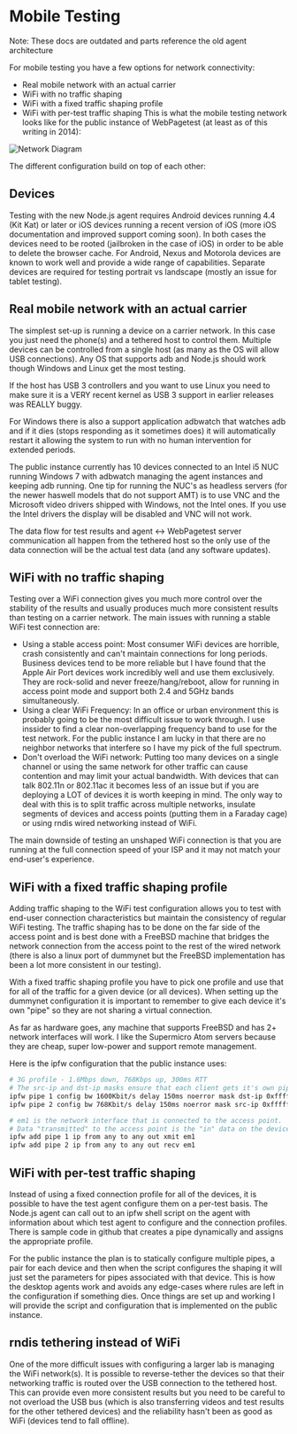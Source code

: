 # Mobile Testing
Note: These docs are outdated and parts reference the old agent architecture

For mobile testing you have a few options for network connectivity:
* Real mobile network with an actual carrier
* WiFi with no traffic shaping
* WiFi with a fixed traffic shaping profile
* WiFi with per-test traffic shaping
This is what the mobile testing network looks like for the public instance of WebPagetest (at least as of this writing in 2014):

![Network Diagram](/img/mobile_testing.png)

The different configuration build on top of each other:
## Devices
Testing with the new Node.js agent requires Android devices running 4.4 (Kit Kat) or later or iOS devices running a recent version of iOS (more iOS documentation and improved support coming soon).  In both cases the devices need to be rooted (jailbroken in the case of iOS) in order to be able to delete the browser cache.  For Android, Nexus and Motorola devices are known to work well and provide a wide range of capabilities.  Separate devices are required for testing portrait vs landscape (mostly an issue for tablet testing).

## Real mobile network with an actual carrier
The simplest set-up is running a device on a carrier network.  In this case you just need the phone(s) and a tethered host to control them.  Multiple devices can be controlled from a single host (as many as the OS will allow USB connections).  Any OS that supports adb and Node.js should work though Windows and Linux get the most testing.

If the host has USB 3 controllers and you want to use Linux you need to make sure it is a VERY recent kernel as USB 3 support in earlier releases was REALLY buggy.

For Windows there is also a support application adbwatch that watches adb and if it dies (stops responding as it sometimes does) it will automatically restart it allowing the system to run with no human intervention for extended periods.

The public instance currently has 10 devices connected to an Intel i5 NUC running Windows 7 with adbwatch managing the agent instances and keeping adb running.  One tip for running the NUC's as headless servers (for the newer haswell models that do not support AMT) is to use VNC and the Microsoft video drivers shipped with Windows, not the Intel ones.  If you use the Intel drivers the display will be disabled and VNC will not work.

The data flow for test results and agent <-> WebPagetest server communication all happen from the tethered host so the only use of the data connection will be the actual test data (and any software updates).

## WiFi with no traffic shaping
Testing over a WiFi connection gives you much more control over the stability of the results and usually produces much more consistent results than testing on a carrier network.  The main issues with running a stable WiFi test connection are:
* Using a stable access point: Most consumer WiFi devices are horrible, crash consistently and can't maintain connections for long periods.  Business devices tend to be more reliable but I have found that the Apple Air Port devices work incredibly well and use them exclusively.  They are rock-solid and never freeze/hang/reboot, allow for running in access point mode and support both 2.4 and 5GHz bands simultaneously.
* Using a clear WiFi Frequency: In an office or urban environment this is probably going to be the most difficult issue to work through.  I use inssider to find a clear non-overlapping frequency band to use for the test network.  For the public instance I am lucky in that there are no neighbor networks that interfere so I have my pick of the full spectrum.
* Don't overload the WiFi network: Putting too many devices on a single channel or using the same network for other traffic can cause contention and may limit your actual bandwidth.  With devices that can talk 802.11n or 802.11ac it becomes less of an issue but if you are deploying a LOT of devices it is worth keeping in mind.  The only way to deal with this is to split traffic across multiple networks, insulate segments of devices and access points (putting them in a Faraday cage) or using rndis wired networking instead of WiFi.

The main downside of testing an unshaped WiFi connection is that you are running at the full connection speed of your ISP and it may not match your end-user's experience.

## WiFi with a fixed traffic shaping profile

Adding traffic shaping to the WiFi test configuration allows you to test with end-user connection characteristics but maintain the consistency of regular WiFi testing.  The traffic shaping has to be done on the far side of the access point and is best done with a FreeBSD machine that bridges the network connection from the access point to the rest of the wired network (there is also a linux port of dummynet but the FreeBSD implementation has been a lot more consistent in our testing).

With a fixed traffic shaping profile you have to pick one profile and use that for all of the traffic for a given device (or all devices).  When setting up the dummynet configuration it is important to remember to give each device it's own "pipe" so they are not sharing a virtual connection.

As far as hardware goes, any machine that supports FreeBSD and has 2+ network interfaces will work.  I like the Supermicro Atom servers because they are cheap, super low-power and support remote management.

Here is the ipfw configuration that the public instance uses:
```bash
# 3G profile - 1.6Mbps down, 768Kbps up, 300ms RTT
# The src-ip and dst-ip masks ensure that each client gets it's own pipe
ipfw pipe 1 config bw 1600Kbit/s delay 150ms noerror mask dst-ip 0xffffffff
ipfw pipe 2 config bw 768Kbit/s delay 150ms noerror mask src-ip 0xffffffff

# em1 is the network interface that is connected to the access point.
# Data "transmitted" to the access point is the "in" data on the devices.
ipfw add pipe 1 ip from any to any out xmit em1
ipfw add pipe 2 ip from any to any out recv em1
```

## WiFi with per-test traffic shaping
Instead of using a fixed connection profile for all of the devices, it is possible to have the test agent configure them on a per-test basis.  The Node.js agent can call out to an ipfw shell script on the agent with information about which test agent to configure and the connection profiles.  There is sample code in github that creates a pipe dynamically and assigns the appropriate profile.

For the public instance the plan is to statically configure multiple pipes, a pair for each device and then when the script configures the shaping it will just set the parameters for pipes associated with that device.  This is how the desktop agents work and avoids any edge-cases where rules are left in the configuration if something dies.  Once things are set up and working I will provide the script and configuration that is implemented on the public instance.

## rndis tethering instead of WiFi
One of the more difficult issues with configuring a larger lab is managing the WiFi network(s).  It is possible to reverse-tether the devices so that their networking traffic is routed over the USB connection to the tethered host.  This can provide even more consistent results but you need to be careful to not overload the USB bus (which is also transferring videos and test results for the other tethered devices) and the reliability hasn't been as good as WiFi (devices tend to fall offline).
